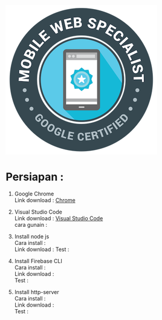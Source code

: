 ![Mobile Web Specialist](images/mws.jpeg)  

# Persiapan :
1. Google Chrome  
Link download   : [Chrome](https://support.google.com/chrome/answer/95346?co=GENIE.Platform%3DDesktop&hl=en)  

2. Visual Studio Code  
Link download   : [Visual Studio Code](http://github.com)  
cara gunain     :

3. Install node js  
Cara install    :  
Link download   : 
Test            : 

4. Install Firebase CLI  
Cara install    :  
Link download   :  
Test            :   

5. Install http-server  
Cara install    :  
Link download   :  
Test            :   

